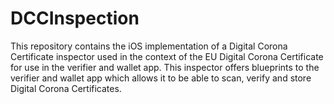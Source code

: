 # DCCInspection

This repository contains the iOS implementation of a Digital Corona Certificate inspector used in the context of the EU Digital Corona Certificate for use in the verifier and wallet app. This inspector offers blueprints to the verifier and wallet app which allows it to be able to scan, verify and store Digital Corona Certificates. 
